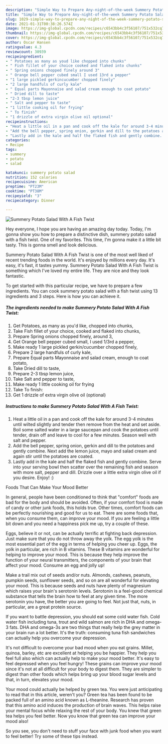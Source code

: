 ```yaml
---
description: "Simple Way to Prepare Any-night-of-the-week Summery Potato Salad With A Fish Twist"
title: "Simple Way to Prepare Any-night-of-the-week Summery Potato Salad With A Fish Twist"
slug: 1029-simple-way-to-prepare-any-night-of-the-week-summery-potato-salad-with-a-fish-twist
date: 2021-01-31T00:38:26.574Z
image: https://img-global.cpcdn.com/recipes/c6543bb4c3f56107/751x532cq70/summery-potato-salad-with-a-fish-twist-recipe-main-photo.jpg
thumbnail: https://img-global.cpcdn.com/recipes/c6543bb4c3f56107/751x532cq70/summery-potato-salad-with-a-fish-twist-recipe-main-photo.jpg
cover: https://img-global.cpcdn.com/recipes/c6543bb4c3f56107/751x532cq70/summery-potato-salad-with-a-fish-twist-recipe-main-photo.jpg
author: Oscar Hansen
ratingvalue: 4.3
reviewcount: 30939
recipeingredient:
- " Potatoes as many as youd like chopped into chunks"
- " Fish fillet of your choice cooked and flaked into chunks"
- " Spring onions chopped finely around 3"
- " Orange bell pepper cubed small I used 13rd a pepper"
- "1 large pickled gerkincucumber chopped finely"
- "2 large handfuls of curly kale"
- " Equal parts Mayonnaise and salad cream enough to coat potato"
- " Dried dill to taste"
- "2-3 tbsp lemon juice"
- " Salt and pepper to taste"
- "1 little cooking oil for frying"
- " To finish"
- "1 drizzle of extra virgin olive oil optional"
recipeinstructions:
- "Heat a little oil in a pan and cook off the kale for around 3-4 minutes until wilted slightly and tender then remove from the heat and set aside. Boil some salted water in a large saucepan and cook the potatoes until tender, drain off and leave to cool for a few minutes. Season well with salt and pepper."
- "Add the bell pepper, spring onion, gerkin and dill to the potatoes and gently combine. Next add the lemon juice, mayo and salad cream and again stir until the potatoes are coated."
- "Lastly add in the kale and half the flaked fish and gently combine. Serve into your serving bowl then scatter over the remaining fish and season with more salt, pepper and dill. Drizzle over a little extra virgin olive oil if you desire. Enjoy! :)"
categories:
- Recipe
tags:
- summery
- potato
- salad

katakunci: summery potato salad 
nutrition: 152 calories
recipecuisine: American
preptime: "PT23M"
cooktime: "PT38M"
recipeyield: "3"
recipecategory: Dinner

---
```



![Summery Potato Salad With A Fish Twist](https://img-global.cpcdn.com/recipes/c6543bb4c3f56107/751x532cq70/summery-potato-salad-with-a-fish-twist-recipe-main-photo.jpg)

Hey everyone, I hope you are having an amazing day today. Today, I'm gonna show you how to prepare a distinctive dish, summery potato salad with a fish twist. One of my favorites. This time, I'm gonna make it a little bit tasty. This is gonna smell and look delicious.



Summery Potato Salad With A Fish Twist is one of the most well liked of recent trending foods in the world. It's enjoyed by millions every day. It's easy, it's fast, it tastes yummy. Summery Potato Salad With A Fish Twist is something which I've loved my entire life. They are nice and they look fantastic.


To get started with this particular recipe, we have to prepare a few ingredients. You can cook summery potato salad with a fish twist using 13 ingredients and 3 steps. Here is how you can achieve it.

<!--inarticleads1-->

##### The ingredients needed to make Summery Potato Salad With A Fish Twist:

1. Get  Potatoes, as many as you&#39;d like, chopped into chunks,
1. Take  Fish fillet of your choice, cooked and flaked into chunks,
1. Prepare  Spring onions chopped finely, around 3,
1. Get  Orange bell pepper cubed small, I used 1/3rd a pepper,
1. Make ready 1 large pickled gerkin/cucumber chopped finely,
1. Prepare 2 large handfuls of curly kale,
1. Prepare  Equal parts Mayonnaise and salad cream, enough to coat potato,
1. Take  Dried dill to taste,
1. Prepare 2-3 tbsp lemon juice,
1. Take  Salt and pepper to taste,
1. Make ready 1 little cooking oil for frying
1. Take  To finish:
1. Get 1 drizzle of extra virgin olive oil (optional)




<!--inarticleads2-->

##### Instructions to make Summery Potato Salad With A Fish Twist:

1. Heat a little oil in a pan and cook off the kale for around 3-4 minutes until wilted slightly and tender then remove from the heat and set aside. Boil some salted water in a large saucepan and cook the potatoes until tender, drain off and leave to cool for a few minutes. Season well with salt and pepper.
1. Add the bell pepper, spring onion, gerkin and dill to the potatoes and gently combine. Next add the lemon juice, mayo and salad cream and again stir until the potatoes are coated.
1. Lastly add in the kale and half the flaked fish and gently combine. Serve into your serving bowl then scatter over the remaining fish and season with more salt, pepper and dill. Drizzle over a little extra virgin olive oil if you desire. Enjoy! :)




Foods That Can Make Your Mood Better


In general, people have been conditioned to think that "comfort" foods are bad for the body and should be avoided. Often, if your comfort food is made of candy or other junk foods, this holds true. Other times, comfort foods can be perfectly nourishing and good for us to eat. There are some foods that, when you consume them, can improve your mood. If you are feeling a little bit down and you need a happiness pick me up, try a couple of these.

Eggs, believe it or not, can be actually terrific at fighting back depression. Just make sure that you do not throw away the yolk. The egg yolk is the most essential part of the egg in terms of helping you cheer up. Eggs, the yolk in particular, are rich in B vitamins. These B vitamins are wonderful for helping to improve your mood. This is because they help improve the function of your neural transmitters, the components of your brain that affect your mood. Consume an egg and jolly up!

Make a trail mix out of seeds and/or nuts. Almonds, cashews, peanuts, pumpkin seeds, sunflower seeds, and so on are all wonderful for elevating your mood. This is because seeds and nuts have plenty of magnesium which raises your brain's serotonin levels. Serotonin is a feel-good chemical substance that tells the brain how to feel at any given time. The more serotonin you have, the better you are going to feel. Not just that, nuts, in particular, are a great protein source.

If you want to battle depression, you should eat some cold water fish. Cold water fish including tuna, trout and wild salmon are rich in DHA and omega-3 fats. DHA and omega-3s are two things that really help the grey matter in your brain run a lot better. It's the truth: consuming tuna fish sandwiches can actually help you overcome your depression. 

It's not difficult to overcome your bad mood when you eat grains. Millet, quinoa, barley, etc are excellent at helping you be happier. They help you feel full also which can actually help to make your mood better. It's easy to feel depressed when you feel hungry! These grains can improve your mood since it's not at all difficult for your body to digest them. They are simpler to digest than other foods which helps bring up your blood sugar levels and that, in turn, elevates your mood.

Your mood could actually be helped by green tea. You were just anticipating to read that in this article, weren't you? Green tea has been found to be packed full of an amino acid known as L-theanine. Research has proven that this amino acid induces the production of brain waves. This helps raise your mental focus while relaxing the rest of your body. You knew that green tea helps you feel better. Now you know that green tea can improve your mood also!

So you see, you don't need to stuff your face with junk food when you want to feel better! Try  some  of  these  tips  instead.

